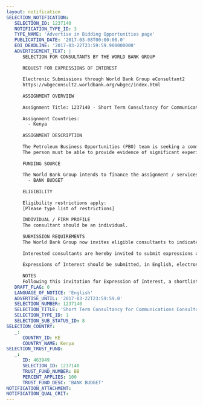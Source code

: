 ```yaml
---
layout: notification
SELECTION_NOTIFICATION: 
   SELECTION_ID: 1237140
   NOTIFICATION_TYPE_ID: 3
   TYPE_NAME: 'Advertise in Bidding Opportunities page'
   PUBLICATION_DATE: '2017-03-08T00:00:00.0'
   EOI_DEADLINE: '2017-03-22T23:59:59.900000000'
   ADVERTISEMENT_TEXT: |
      SELECTION FOR CONSULTANTS BY THE WORLD BANK GROUP
      
      REQUEST FOR EXPRESSIONS OF INTEREST
      
      Electronic Submissions through World Bank Group eConsultant2
      https://wbgeconsult2.worldbank.org/wbgec/index.html
      
      ASSIGNMENT OVERVIEW
      
      Assignment Title: 1237140 - Short Term Consultancy for Communications Consultant
      
      Assignment Countries:
        - Kenya
      
      ASSIGNMENT DESCRIPTION
      
      The Petroleum Business Opportunities (PBO) team is seeking a communications expert to assist in the writing of reports, articles, press releases and other documents in the English language for a variety of media.
      The person must be able to provide evidence of significant experience in writing documents in a clean business format and will need to be located within easy travel to Nairobi.
      
      FUNDING SOURCE
      
      The World Bank Group intends to finance the assignment / services described below under the following:
        - BANK BUDGET
      
      ELIGIBILITY
      
      Eligibility restrictions apply:
      [Please type list of restrictions]
      
      INDIVIDUAL / FIRM PROFILE
      The consultant should be an individual. 
      
      SUBMISSION REQUIREMENTS
      The World Bank Group now invites eligible consultants to indicate their interest in providing the services.  Interested consultants must provide information indicating that they are qualified to perform the services (brochures, description of similar assignments, experience in similar conditions, availability of appropriate skills among staff, etc.).  Please note that the total size of all attachments should be less than 5MB.  
      
      Interested consultants are hereby invited to submit expressions of interest.
      
      Expressions of Interest should be submitted, in English, electronically through World Bank Group eConsultant2 (https://wbgeconsult2.worldbank.org/wbgec/index.html)
      
      NOTES
      Following this invitation for Expression of Interest, a shortlist of qualified firms will be formally invited to submit proposals.  Shortlisting and selection will be subject to the availability of funding.
   DRAFT_FLAG: 0
   LANGUAGE_OF_NOTICE: 'English'
   ADVERTISE_UNTIL: '2017-03-22T23:59:59.0'
   SELECTION_NUMBER: 1237140
   SELECTION_TITLE: 'Short Term Consultancy for Communications Consultant'
   SELECTION_TYPE_ID: 1
   SELECTION_SUB_STATUS_ID: 8
SELECTION_COUNTRY: 
   _: 
      COUNTRY_ID: KE
      COUNTRY_NAME: Kenya
SELECTION_TRUST_FUND: 
   _: 
      ID: 463949
      SELECTION_ID: 1237140
      TRUST_FUND_NUMBER: BB
      PERCENT_APPLIES: 100
      TRUST_FUND_DESC: 'BANK BUDGET'
NOTIFICATION_ATTACHMENT: 
NOTIFICATION_QUAL_CRIT: 
---
```

